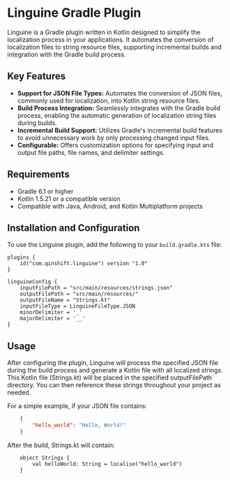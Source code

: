 # Linguine Gradle Plugin

Linguine is a Gradle plugin written in Kotlin designed to simplify the localization process in your applications. It automates the conversion of localization files to string resource files, supporting incremental builds and integration with the Gradle build process.

## Key Features

- **Support for JSON File Types:** Automates the conversion of JSON files, commonly used for localization, into Kotlin string resource files.
- **Build Process Integration:** Seamlessly integrates with the Gradle build process, enabling the automatic generation of localization string files during builds.
- **Incremental Build Support:** Utilizes Gradle's incremental build features to avoid unnecessary work by only processing changed input files.
- **Configurable:** Offers customization options for specifying input and output file paths, file names, and delimiter settings.

## Requirements

- Gradle 6.1 or higher
- Kotlin 1.5.21 or a compatible version
- Compatible with Java, Android, and Kotlin Multiplatform projects

## Installation and Configuration

To use the Linguine plugin, add the following to your `build.gradle.kts` file:

```
plugins {
    id("com.qinshift.linguine") version "1.0"
}

linguineConfig {
    inputFilePath = "src/main/resources/strings.json"
    outputFilePath = "src/main/resources/"
    outputFileName = "Strings.kt"
    inputFileType = LinguineFileType.JSON
    minorDelimiter = '_'
    majorDelimiter = '__'
}
```

## Usage

After configuring the plugin, Linguine will process the specified JSON file during the build process and generate a Kotlin file with all localized strings. This Kotlin file (Strings.kt) will be placed in the specified outputFilePath directory. You can then reference these strings throughout your project as needed.

For a simple example, if your JSON file contains:
```json
    {
        "hello_world": "Hello, World!"
    }
```

After the build, Strings.kt will contain:
```
    object Strings {
        val helloWorld: String = localise("hello_world")
    }
```
